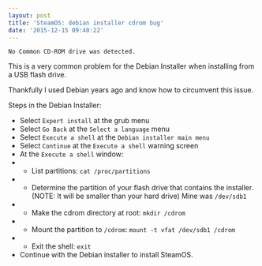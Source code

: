 ```yaml
---
layout: post
title: 'SteamOS: debian installer cdrom bug'
date: '2015-12-15 09:40:22'
---
```


`No Common CD-ROM drive was detected.`

This is a very common problem for the Debian Installer when installing from a USB flash drive.

Thankfully I used Debian years ago and know how to circumvent this issue.

Steps in the Debian Installer:

+ Select `Expert install` at the grub menu
+ Select `Go Back` at the `Select a language` menu
+ Select `Execute a shell` at the `Debian installer main menu`
+ Select `Continue` at the `Execute a shell` warning screen
+ At the `Execute a shell` window:
+ + List partitions: `cat /proc/partitions`
+ + Determine the partition of your flash drive that contains the installer. (NOTE: It will be smaller than your hard drive) Mine was `/dev/sdb1`
+ + Make the cdrom directory at root: `mkdir /cdrom`
+ + Mount the partition to `/cdrom`: `mount -t vfat /dev/sdb1 /cdrom`
+ + Exit the shell: `exit`
+ Continue with the Debian installer to install SteamOS.
